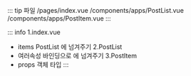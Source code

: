 ::: tip 파일
/pages/index.vue
/components/apps/PostList.vue
/components/apps/PostItem.vue
:::

::: info
1.index.vue
- items PostList 에 넘겨주기
2.PostList
- 여러속성 바인딩으로 에 넘겨주기
3.PostItem
- props 객체 타입
:::


